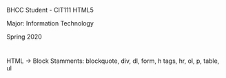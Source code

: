 BHCC Student - CIT111 HTML5

Major: Information Technology

Spring 2020

#
HTML -> Block Stamments: blockquote, div, dl, form, h tags, hr, ol, p, table, ul
